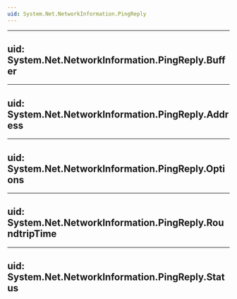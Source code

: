 ```yaml
---
uid: System.Net.NetworkInformation.PingReply
---
```


---
uid: System.Net.NetworkInformation.PingReply.Buffer
---

---
uid: System.Net.NetworkInformation.PingReply.Address
---

---
uid: System.Net.NetworkInformation.PingReply.Options
---

---
uid: System.Net.NetworkInformation.PingReply.RoundtripTime
---

---
uid: System.Net.NetworkInformation.PingReply.Status
---
